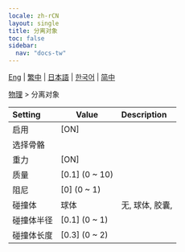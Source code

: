 ```yaml
---
locale: zh-rCN
layout: single
title: 分离对象
toc: false
sidebar:
  nav: "docs-tw"
---
```

[Eng](/dancexr/menu/2025.4/actor/detach_object) | [繁中](/tw/dancexr/menu/2025.4/actor/detach_object) | [日本語](/jp/dancexr/menu/2025.4/actor/detach_object) | [한국어](/kr/dancexr/menu/2025.4/actor/detach_object) | [简中](/zh/dancexr/menu/2025.4/actor/detach_object)

[物理](../menu#物理) > 分离对象



| Setting | Value | Description |
| :--- | --- | :--- |
|<nobr>启用</nobr>| [ON] | 
|<nobr>选择骨骼</nobr>|| 
|<nobr>重力</nobr>| [ON] | 
|<nobr>质量</nobr>| [0.1] (0 ~ 10) | 
|<nobr>阻尼</nobr>| [0] (0 ~ 1) | 
|<nobr>碰撞体</nobr>| 球体 | 无, 球体, 胶囊, 
|<nobr>碰撞体半径</nobr>| [0.1] (0 ~ 1) | 
|<nobr>碰撞体长度</nobr>| [0.3] (0 ~ 2) | 
